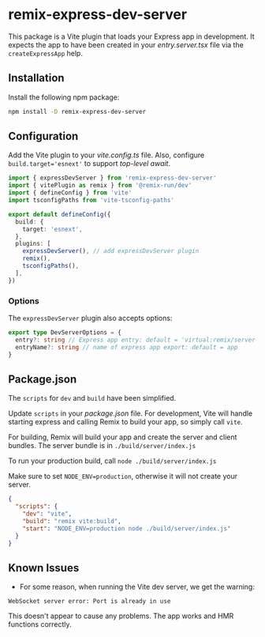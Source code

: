 # remix-express-dev-server

This package is a Vite plugin that loads your Express app in development. It
expects the app to have been created in your _entry.server.tsx_ file via the
`createExpressApp` help.

## Installation

Install the following npm package:

```bash
npm install -D remix-express-dev-server
```

## Configuration

Add the Vite plugin to your _vite.config.ts_ file. Also, configure
`build.target='esnext'` to support _top-level await_.

```ts
import { expressDevServer } from 'remix-express-dev-server'
import { vitePlugin as remix } from '@remix-run/dev'
import { defineConfig } from 'vite'
import tsconfigPaths from 'vite-tsconfig-paths'

export default defineConfig({
  build: {
    target: 'esnext',
  },
  plugins: [
    expressDevServer(), // add expressDevServer plugin
    remix(),
    tsconfigPaths(),
  ],
})
```

### Options

The `expressDevServer` plugin also accepts options:

```ts
export type DevServerOptions = {
  entry?: string // Express app entry: default = 'virtual:remix/server-build'
  entryName?: string // name of express app export: default = app
}
```

## Package.json

The `scripts` for `dev` and `build` have been simplified.

Update `scripts` in your _package.json_ file. For development, Vite will handle
starting express and calling Remix to build your app, so simply call `vite`.

For building, Remix will build your app and create the server and client bundles.
The server bundle is in `./build/server/index.js`

To run your production build, call `node ./build/server/index.js`

Make sure to set `NODE_ENV=production`, otherwise it will not create your server.

```json
{
  "scripts": {
    "dev": "vite",
    "build": "remix vite:build",
    "start": "NODE_ENV=production node ./build/server/index.js"
  }
}
```

## Known Issues

- For some reason, when running the Vite dev server, we get the warning:

`WebSocket server error: Port is already in use`

This doesn't appear to cause any problems. The app works and HMR functions
correctly.
